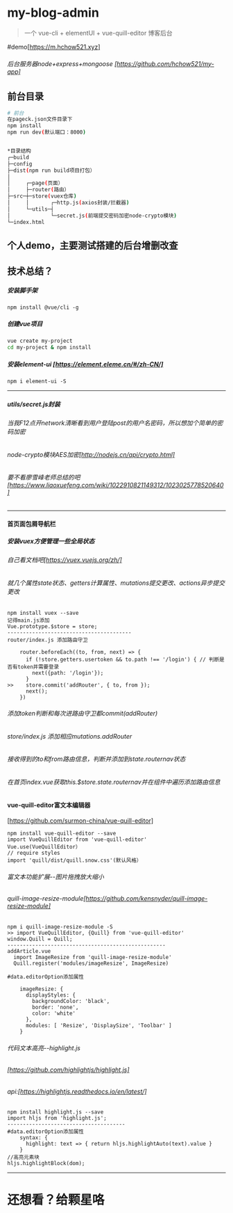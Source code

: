 # my-blog-admin
 
 > 一个 vue-cli + elementUI + vue-quill-editor 博客后台
 >
#demo[https://m.hchow521.xyz]
###### 后台服务器node+express+mongoose [https://github.com/hchow521/my-app]
## 前台目录

``` bash
# 前台
在pageck.json文件目录下
npm install
npm run dev(默认端口：8000)


*目录结构
┌─build
├─config
├─dist(npm run build项目打包）
│
│     ┌─page(页面）
│     ├─router(路由）
├─src─┼─store(vuex仓库)
│     │       ┌─http.js(axios封装/拦截器)
│     └─utils─┤
│             └─secret.js(前端提交密码加密node-crypto模块)
└─index.html
```
## 个人demo，主要测试搭建的后台增删改查
## 技术总结？
##### 安装脚手架
`
npm install @vue/cli -g
`
##### 创建vue项目
``` bash
vue create my-project
cd my-project & npm install
```
##### 安装element-ui [https://element.eleme.cn/#/zh-CN/]
`npm i element-ui -S`
****
##### utils/secret.js封装
###### 当我F12点开network清晰看到用户登陆post的用户名密码，所以想加个简单的密码加密   
###### node-crypto模块AES加密[http://nodejs.cn/api/crypto.html]
###### 要不看廖雪峰老师总结的吧[https://www.liaoxuefeng.com/wiki/1022910821149312/1023025778520640]
****
#### 首页面包屑导航栏
##### 安装vuex方便管理一些全局状态
###### 自己看文档吧[https://vuex.vuejs.org/zh/]
###### 就几个属性state状态、getters计算属性、mutations提交更改、actions异步提交更改
```
npm install vuex --save
记得main.js添加
Vue.prototype.$store = store;
----------------------------------------
router/index.js 添加路由守卫

    router.beforeEach((to, from, next) => {
      if (!store.getters.usertoken && to.path !== '/login') { // 判断是否有token并需要登录
        next({path: '/login'});
      }
>>    store.commit('addRouter', { to, from });
      next();
    })
```
###### 添加token判断和每次进路由守卫都commit(addRouter)
###### store/index.js 添加相应mutations.addRouter
###### 接收得到的to和from路由信息，判断并添加到state.routernav状态
###### 在首页index.vue获取this.$store.state.routernav并在组件中遍历添加路由信息
#### vue-quill-editor富文本编辑器
[https://github.com/surmon-china/vue-quill-editor]
```
npm install vue-quill-editor --save
import VueQuillEditor from 'vue-quill-editor'
Vue.use(VueQuillEditor）
// require styles
import 'quill/dist/quill.snow.css'(默认风格）
```
###### 富文本功能扩展--图片拖拽放大缩小
###### quill-image-resize-module[https://github.com/kensnyder/quill-image-resize-module]
```
npm i quill-image-resize-module -S
>> import VueQuillEditor, {Quill} from 'vue-quill-editor'
window.Quill = Quill;
---------------------------------------------------
addArticle.vue
  import ImageResize from 'quill-image-resize-module'
  Quill.register('modules/imageResize', ImageResize)

#data.editorOption添加属性

    imageResize: {
      displayStyles: {
        backgroundColor: 'black',
        border: 'none',
        color: 'white'
      },
      modules: [ 'Resize', 'DisplaySize', 'Toolbar' ]
    }
```
###### 代码文本高亮--highlight.js
###### [https://github.com/highlightjs/highlight.js]
###### api:[https://highlightjs.readthedocs.io/en/latest/]
```$xslt
npm install highlight.js --save
import hljs from 'highlight.js';
--------------------------------------
#data.editorOption添加属性
    syntax: {
      highlight: text => { return hljs.highlightAuto(text).value }
    }
//高亮元素块
hljs.highlightBlock(dom);
```
****
# 还想看？给颗星咯
